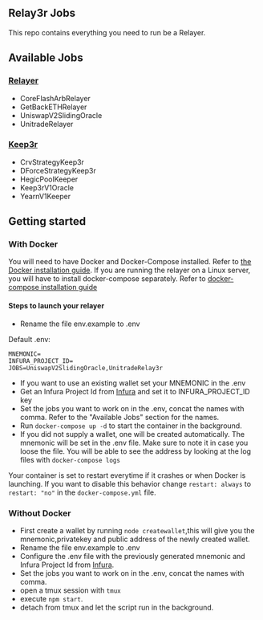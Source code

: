 ## Relay3r Jobs

This repo contains everything you need to run be a Relayer.

## Available Jobs

### [Relayer](https://relay3r.network)

- CoreFlashArbRelayer
- GetBackETHRelayer
- UniswapV2SlidingOracle
- UnitradeRelayer

### [Keep3r](https://keep3r.network/)

- CrvStrategyKeep3r
- DForceStrategyKeep3r
- HegicPoolKeeper
- Keep3rV1Oracle
- YearnV1Keeper

## Getting started

### With Docker

You will need to have Docker and Docker-Compose installed. Refer to [the Docker installation guide](https://docs.docker.com/engine/install/).
If you are running the relayer on a Linux server, you will have to install docker-compose separately. Refer to [docker-compose installation guide](https://docs.docker.com/engine/install/)

#### Steps to launch your relayer

- Rename the file env.example to .env

Default .env:
```
MNEMONIC=
INFURA_PROJECT_ID=
JOBS=UniswapV2SlidingOracle,UnitradeRelay3r
```
- If you want to use an existing wallet set your MNEMONIC in the .env
- Get an Infura Project Id from [Infura](https://infura.io/dashboard) and set it to INFURA_PROJECT_ID key
- Set the jobs you want to work on in the .env, concat the names with comma. Refer to the "Available Jobs" section for the names.
- Run `docker-compose up -d` to start the container in the background.
- If you did not supply a wallet, one will be created automatically. The mnemonic will be set in the .env file. Make sure to note it in case you loose the file. You will be able to see the address by looking at the log files with `docker-compose logs`

Your container is set to restart everytime if it crashes or when Docker is launching. If you want to disable this behavior change `restart: always` to `restart: "no"` in the `docker-compose.yml` file.

### Without Docker

- First create a wallet by running `node createwallet`,this will give you the mnemonic,privatekey and public address of the newly created wallet.
- Rename the file env.example to .env
- Configure the .env file with the previously generated mnemonic and Infura Project Id from [Infura](https://infura.io/dashboard).
- Set the jobs you want to work on in the .env, concat the names with comma.
- open a tmux session with `tmux`
- execute `npm start`.
- detach from tmux and let the script run in the background.
